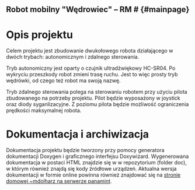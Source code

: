 ## Robot mobilny "Wędrowiec" – RM # {#mainpage}

# Opis projektu

Celem projektu jest zbudowanie dwukołowego robota działającego w dwóch trybach: autonomicznym i zdalnego sterowania.

Tryb autonomiczny jest oparty o czujnik ultradźwiękowy HC-SR04. Po wykryciu przeszkody robot zmieni trasę ruchu. Jest to więc prosty tryb wędrówki, od czego też robot ma swoją nazwę.

Tryb zdalnego sterowania polega na sterowaniu robotem przy użyciu pilota zbudowanego na potrzeby projektu. Pilot będzie wyposażony w joystick oraz diody syganlizacyjne. Z poziomu pilota będzie możliwość ograniczenia prędkości maksymalnej robota.

# Dokumentacja i archiwizacja

Dokumentacja projektu będzie tworzony przy pomocy generatora dokumentacji Doxygen i graficznego interfejsu Doxywizard. Wygenerowana dokumentacja w postaci HTML znajdzie się w w repozytorium (folder doc), w którym również znajdą się kody źródłowe urządzeń. Aktualna wersja dokumentacji w formie online powinna również znajdować się na [stronie domowej ~mdolharz na serwerze panamint](http://panamint.ict.pwr.wroc.pl/~mdolharz/rm/).


 